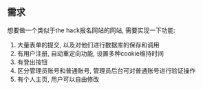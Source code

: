 ## 需求

想要做一个类似于the hack报名网站的网站, 需要实现一下功能:

1. 大量表单的提交, 以及对他们进行数据库的保存和调用
2. 有用户注册, 自动重定向功能, 设置多种cookie维持时间
3. 有登出按钮
4. 区分管理员账号和普通账号, 管理员后台可对普通账号进行验证操作
5. 有个人主页, 用户可以自由修改

